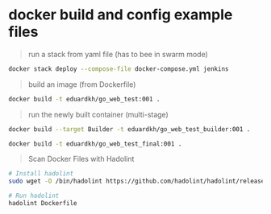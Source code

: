 # docker build and config example files

> run a stack from yaml file (has to bee in swarm mode)

```bash
docker stack deploy --compose-file docker-compose.yml jenkins
```

> build an image (from Dockerfile)

```bash
docker build -t eduardkh/go_web_test:001 .
```

> run the newly built container (multi-stage)

```bash
docker build --target Builder -t eduardkh/go_web_test_builder:001 .
```

```bash
docker build -t eduardkh/go_web_test_final:001 .
```

> Scan Docker Files with Hadolint

```bash
# Install hadolint
sudo wget -O /bin/hadolint https://github.com/hadolint/hadolint/releases/download/v2.12.0/hadolint-Linux-x86_64 sudo chmod +x /bin/hadolint

# Run hadolint
hadolint Dockerfile
```
